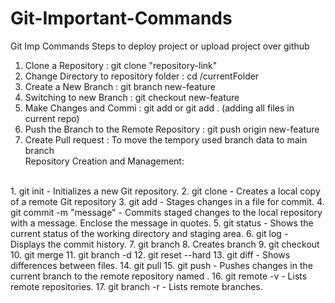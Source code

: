 # Git-Important-Commands
Git Imp Commands
Steps to deploy project or upload project over github
<br>
1. Clone a Repository : git clone "repository-link"
2. Change Directory to repository folder : cd /currentFolder
3. Create a New Branch : git branch new-feature
4. Switching to new Branch : git checkout new-feature
5. Make Changes and Commi : git add <filename> or git add . (adding all files in current repo)
6. Push the Branch to the Remote Repository : git push origin new-feature
7. Create Pull request : To move the tempory used branch data to main branch
   <br>
Repository Creation and Management:
<br>
1. git init - Initializes a new Git repository.
2. git clone <url> - Creates a local copy of a remote Git repository
3.	git add <file> - Stages changes in a file for commit.
4. git commit -m "message" - Commits staged changes to the local repository with a message. Enclose the message in quotes.
5. git status - Shows the current status of the working directory and staging area.
6. git log - Displays the commit history.
7. git branch <name>
8. Creates branch <name>
9. git checkout <name>
10. git merge <name> 
11. git branch -d <name>
12. git reset --hard <commit> 
13. git diff - Shows differences between files.
14. git pull <remote> <branch>
15. git push <remote> <branch> - Pushes changes in the current branch to the remote repository named <remote>.
16. git remote -v - Lists remote repositories.
17. git branch -r - Lists remote branches.



